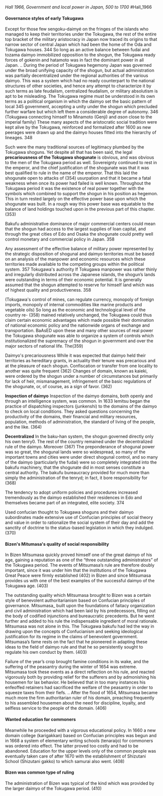 *Hall 1966, Government and local power in Japan, 500 to 1700*
#Hall_1966 

#### Governance styles of early Tokugawa 


Except for those few sengoku-daimyé on the fringes of the islands who managed to keep their territories under the Tokugawa, the rest of the entire top bracket of the military aristocracy in Japan now traced its origins to that narrow sector of central Japan which had been the home of the Oda and Tokugawa houses. 344
So long as an active balance between fudai and tozama daimyo immobilized opposition to the shogun, the Tokugawa ready forces of gokenin and hatamoto was in fact the dominant power in all Japan.
..
During the period of Tokugawa hegemony Japan was governed under the broad unifying capacity of the shogun, but actual administration was partially decentralized under the regional authorities of the various daimyo. This was a system which had no ready counterpart to the national structures of other societies, and hence any attempt to characterize it by such terms as late feudalism, centralized feudalism, or military absolutism is apt to be misleading. The Tokugawa regime must be understood in its own terms as a political organism in which the daimyo set the basic pattern of local 345
government, accepting a unity under the shogun which precluded further warfare but which left them a considerable degree of autonomy. 346
(Tokugawa connecting himself to Minamoto (Genji) and *ason* close to the imperial family) These many aspects of the aristocratic social tradition were kept alive by the Tokugawa, reinforced and formalized after 1600 as new peerages were drawn up and the daimyo houses fitted into the hierarchy of lineages. 348


Such were the many traditional sources of legitimacy plumbed
by the Tokugawa shoguns. Yet despite all that has been said, the legal **precariousness of the Tokugawa shogunate** is obvious, and was obvious to the men of the Tokugawa period as well. Sovereignty continued to rest in the emperor, and the chief justification of the shogunate was that it was best qualified to rule in the name of the emperor. That this laid the shogunate open to attacks of (354) usurpation and that it became a fatal weakness when once its power had failed is well known. Throughout the Tokugawa period it was the existence of real power together with the symbols which combined to support the shogun in his position as hegemon. This in turn rested largely on the effective power base upon which the shogunate was built. In a rough way this power base was equatable to the balance
of land holdings touched upon in the previous part of this chapter.(353)

Bakufu administrative dominance of major commercial centers could mean that the shogun had access to the largest supplies of loan capital, and through the great cities of Edo and Osaka the shogunate could pretty well control monetary and commercial policy in Japan. 358


Any assessment of the effective balance of military power represented by the strategic disposition of shogunal and daimyo territories must be based on an analysis of the manpower and economic resources which these territories made available to the competing groups within the political system.  357
Tokugawa's authority 
If Tokugawa manpower was rather thinly and irregularly distributed across the Japanese islands, the shogun’s lands were outstanding in terms of their economic potential. It is generally assumed that the shogun attempted to reserve for himself land which was of highest quality and productiveness. 358

(Tokugawa's control of mines, can regulate currency, monopoly of foreign imports, monopoly of internal commodities like marine products and vegetable oils)
So long as the economic and technological level of the country re- (358)
mained relatively unchanged, the Tokugawa could thus claim certain economic advantages which made possible their domination of national economic policy and the nationwide organs of exchange and transportation. 
BaAsED upon these and many other sources of real power the Tokugawa shogunate was able to organize a system of controls which institutionalized the supremacy of the shogun in government and over the major sectors of national life. The(359)


Daimyo's precariousness
While it was expected that daimyo held their territories as hereditary grants, in actuality their tenure was precarious and at the pleasure of each shogun. Confiscation or transfer from one locality to another was quite frequent (362)
Changes of domain, known as kaieki, were ordered by the shogun under a number of circumstances but primarily for lack of heir, mismanagement, infringement of the basic regulations of the shogunate, or, of course, as a sign of favor.  (362)

**Inspection of daimyo**
Inspection of the daimyo domains, both openly and through
an intelligence system, was common. In 1633 Iemitsu began the practice of dispatching inspectors (junkenshi) to the domains of the daimyo to check on local conditions. They asked questions concerning the productivity of the domains, their financial and military resources, population, methods of administration, the standard of living of the people, and the like. (364)

**Decentralized**
In the baku-han system, the shogun governed directly only his own tenry0. The rest of the country remained under the decentralized rule of the daimyo. Moreover (367)
The preponderance of shogunal power was so great, the shogunal lands were so widespread, so many of the important towns and cities were under direct shogunal control, and so many of the daimyo (particularly the fudai) were so completely integrated into the bakufu machinery, that the shogunate did in most senses constitute a central authority. The bakufu bureaucracy provided for much more than simply the administration of the tenryd; in fact, it bore responsibility for (368) 

The tendency to adopt uniform policies and procedures increased tremendously as the daimyo established their residences in Edo and themselves became part of an integrated, elite society. 374

Used confucian thought to 
Tokugawa shoguns and their daimyo subordinates made extensive use of Confucian principles of social theory and value in order to rationalize the social system of their day and add the sanctity of doctrine to the status-based legislation in which they indulged. (370)

#### Bizen's Mitumasa's quality of social responsibility
In Bizen Mitsumasa quickly proved himself one of the great daimyo of his age, gaining a reputation as one of the “three outstanding administrators” of the Tokugawa period. The events of Mitsumasa’s rule are therefore doubly important, since it was under him that the institutions of the Tokugawa Great Peace were firmly established (402)
in Bizen and since Mitsumasa provides us with one of the best examples of the successful daimyo of the Tokugawa age. (403)

The outstanding quality which Mitsumasa brought to Bizen was a certain style of benevolent authoritarianism based on Confucian principles of governance. Mitsumasa_ built upon the foundations of faitacy organization and civil administration which had been laid by his predecessors, filling out the body of codified injunctions and bureaucratic precedents. But he went further and added to his rule the indispensable ingredient of moral rationale. Mitsumasa was not alone in this. The Tokugawa bakufu had led the way in drawing upon the concepts of Confucianism and seeking ideological justification for its regime in the claims of benevolent government. Mitsumasa’s fame rests on the fact that he pioneered in adapting these ideas to the field of daimyo rule and that he so persistently sought to regulate his own conduct by them. (403)

Failure of the year’s crop brought famine conditions in its wake, and the suffering of the peasantry during the winter of 1654 was extreme. Mitsumasa took these events as a direct reflection on his rule, and reacted vigorously both by providing relief for the sufferers and by admonishing his housemen for lax behavior. He believed that in too many instances his enfeoffed retainers had sacrificed the welfare of the peasantry in order to squeeze taxes from their fiefs. ..
After the flood of 1654, Mitsumasa became much more the firm authoritarian ruler of his domain, preaching frequently to his assembled housemen about the need for discipline, loyalty, and selfless service to the people of the domain. (406)

#### Wanted education for commoners
Meanwhile he proceeded with a vigorous educational policy. In 1660 a new domain college (karigakkan) based on Confucian principles was begun and in 1668 a system of elementary writing schools (tenaraijo) for commoners was ordered into effect. The latter proved too costly and had to be abandoned. Education for the upper levels only of the common people was eventually taken care of after 1670 with the establishment of Shizutani School (Shizutani gakko) to which samurai also went.  (408)

#### Bizen was common type of ruling
The administration of Bizen was typical of the kind which was provided by the larger daimyo of the Tokugawa period. (410)